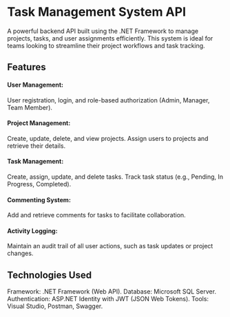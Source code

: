 <h1>Task Management System API</h1>
A powerful backend API built using the .NET Framework to manage projects, tasks, and user assignments efficiently. This system is ideal for teams looking to streamline their project workflows and task tracking.

<h2>Features</h2>
<h4>User Management:</h4>
User registration, login, and role-based authorization (Admin, Manager, Team Member).
<h4>Project Management:</h4>
Create, update, delete, and view projects.
Assign users to projects and retrieve their details.
<h4>Task Management:</h4>
Create, assign, update, and delete tasks.
Track task status (e.g., Pending, In Progress, Completed).
<h4>Commenting System:</h4>
Add and retrieve comments for tasks to facilitate collaboration.
<h4>Activity Logging:</h4>
Maintain an audit trail of all user actions, such as task updates or project changes.
<h2>Technologies Used</h2>
Framework: .NET Framework (Web API).
Database: Microsoft SQL Server.
Authentication: ASP.NET Identity with JWT (JSON Web Tokens).
Tools: Visual Studio, Postman, Swagger.
